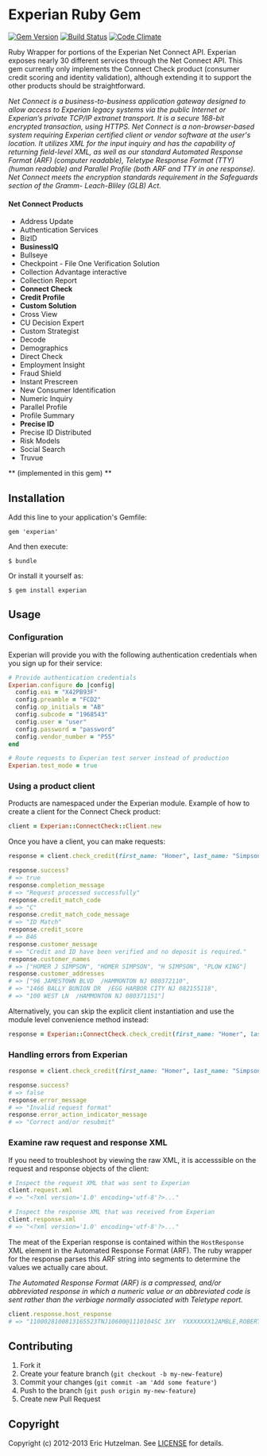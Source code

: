 # Experian Ruby Gem

[![Gem Version](https://badge.fury.io/rb/experian.png)][gem]
[![Build Status](https://secure.travis-ci.org/ehutzelman/experian.png?branch=master)][travis]
[![Code Climate](https://codeclimate.com/github/ehutzelman/experian.png)](https://codeclimate.com/github/ehutzelman/experian)

[gem]: https://rubygems.org/gems/experian
[travis]: http://travis-ci.org/ehutzelman/experian

Ruby Wrapper for portions of the Experian Net Connect API. Experian exposes nearly 30 different services through the Net Connect API.
This gem currently only implements the Connect Check product (consumer credit scoring and identity validation), although
extending it to support the other products should be straightforward.

*Net Connect is a business-to-business application gateway designed to allow access to Experian legacy systems via the public
Internet or Experian’s private TCP/IP extranet transport. It is a secure 168-bit encrypted transaction, using HTTPS.
Net Connect is a non-browser-based system requiring Experian certified client or vendor software at the user's location.
It utilizes XML for the input inquiry and has the capability of returning field-level XML, as well as our standard Automated
Response Format (ARF) (computer readable), Teletype Response Format (TTY) (human readable) and Parallel Profile
(both ARF and TTY in one response). Net Connect meets the encryption standards requirement in the Safeguards section of the
Gramm- Leach-Bliley (GLB) Act.*

#### Net Connect Products

* Address Update
* Authentication Services
* BizID
* **BusinessIQ**
* Bullseye
* Checkpoint - File One Verification Solution
* Collection Advantage interactive
* Collection Report
* **Connect Check**
* **Credit Profile**
* **Custom Solution**
* Cross View
* CU Decision Expert
* Custom Strategist
* Decode
* Demographics
* Direct Check
* Employment Insight
* Fraud Shield
* Instant Prescreen
* New Consumer Identification
* Numeric Inquiry
* Parallel Profile
* Profile Summary
* **Precise ID**
* Precise ID Distributed
* Risk Models
* Social Search
* Truvue

** (implemented in this gem) **

## Installation

Add this line to your application's Gemfile:

    gem 'experian'

And then execute:

    $ bundle

Or install it yourself as:

    $ gem install experian

## Usage

### Configuration

Experian will provide you with the following authentication credentials when you sign up for their service:

```ruby
# Provide authentication credentials
Experian.configure do |config|
  config.eai = "X42PB93F"
  config.preamble = "FCD2"
  config.op_initials = "AB"
  config.subcode = "1968543"
  config.user = "user"
  config.password = "password"
  config.vendor_number = "P55"
end

# Route requests to Experian test server instead of production
Experian.test_mode = true
```

### Using a product client

Products are namespaced under the Experian module. Example of how to create a client for the Connect Check product:

```ruby
client = Experian::ConnectCheck::Client.new
```

Once you have a client, you can make requests:

```ruby
response = client.check_credit(first_name: "Homer", last_name: "Simpson", ssn: "123456789")

response.success?
# => true
response.completion_message
# => "Request processed successfully"
response.credit_match_code
# => "C"
response.credit_match_code_message
# => "ID Match"
response.credit_score
# => 846
response.customer_message
# => "Credit and ID have been verified and no deposit is required."
response.customer_names
# => ["HOMER J SIMPSON", "HOMER SIMPSON", "H SIMPSON", "PLOW KING"]
response.customer_addresses
# => ["96 JAMESTOWN BLVD  /HAMMONTON NJ 080372110",
# => "1466 BALLY BUNION DR  /EGG HARBOR CITY NJ 082155118",
# => "100 WEST LN  /HAMMONTON NJ 080371151"]
```

Alternatively, you can skip the explicit client instantiation and use the module level convenience method instead:

```ruby
response = Experian::ConnectCheck.check_credit(first_name: "Homer", last_name: "Simpson", ...)
```

### Handling errors from Experian

```ruby
response = client.check_credit(first_name: "Homer", last_name: "Simpson", ssn: "NaN")

response.success?
# => false
response.error_message
# => "Invalid request format"
response.error_action_indicator_message
# => "Correct and/or resubmit"
```

### Examine raw request and response XML
If you need to troubleshoot by viewing the raw XML, it is accesssible on the request and response objects of the client:

```ruby
# Inspect the request XML that was sent to Experian
client.request.xml
# => "<?xml version='1.0' encoding='utf-8'?>..."

# Inspect the response XML that was received from Experian
client.response.xml
# => "<?xml version='1.0' encoding='utf-8'?>..."
```

The meat of the Experian response is contained within the ```HostResponse``` XML element in the Automated Response
Format (ARF). The ruby wrapper for the response parses this ARF string into segments to determine the values we actually care about.

*The Automated Response Format (ARF) is a compressed, and/or abbreviated response in which a numeric value or an abbreviated
code is sent rather than the verbiage normally associated with Teletype report.*

```ruby
client.response.host_response
# => "1100028100813165523TNJ10600@1110104SC 3XY  YXXXXXXX12AMBLE,ROBERT64Fraud alert on account. Deposit required to complete enrollment.@12500220603PRTBPPCTQQ@3220018 666153036@335006212ROBERT AMBLE1955A124ANNA                E61212261955@335002814ROBERT K AMBLE    @335002511KELLY AMBLE    @335003218ROBERT KELLY AMBLE    @3360074031308131003276502S        376717 11TH AVE  /BROOKLYN NY 112195904@..."
```

## Contributing

1. Fork it
2. Create your feature branch (`git checkout -b my-new-feature`)
3. Commit your changes (`git commit -am 'Add some feature'`)
4. Push to the branch (`git push origin my-new-feature`)
5. Create new Pull Request

## Copyright

Copyright (c) 2012-2013 Eric Hutzelman.
See [LICENSE][] for details.

[license]: LICENSE.txt
